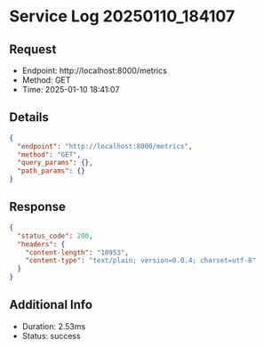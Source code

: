 # Service Log 20250110_184107

## Request
- Endpoint: http://localhost:8000/metrics
- Method: GET
- Time: 2025-01-10 18:41:07

## Details
```json
{
  "endpoint": "http://localhost:8000/metrics",
  "method": "GET",
  "query_params": {},
  "path_params": {}
}
```

## Response
```json
{
  "status_code": 200,
  "headers": {
    "content-length": "10953",
    "content-type": "text/plain; version=0.0.4; charset=utf-8"
  }
}
```

## Additional Info
- Duration: 2.53ms
- Status: success
